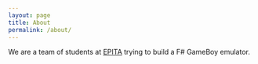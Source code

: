 ```yaml
---
layout: page
title: About
permalink: /about/
---
```


We are a team of students at [EPITA](http://epita.fr) trying to build a F# GameBoy
emulator.

